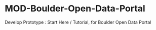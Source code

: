 # MOD-Boulder-Open-Data-Portal
Develop Prototype : Start Here / Tutorial, for Boulder Open Data Portal
